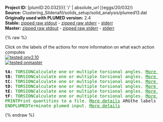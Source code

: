 **Project ID:** [plumID:20.032]({{ '/' | absolute_url }}eggs/20/032/)  
**Source:** Clustering_Sildenafil/solids_setup/solid_analysis/plumed13.dat  
**Originally used with PLUMED version:** 2.4  
**Stable:** [zipped raw stdout](plumed13.dat.plumed.stdout.txt.zip) - [zipped raw stderr](plumed13.dat.plumed.stderr.txt.zip) - [stderr](plumed13.dat.plumed.stderr)  
**Master:** [zipped raw stdout](plumed13.dat.plumed_master.stdout.txt.zip) - [zipped raw stderr](plumed13.dat.plumed_master.stderr.txt.zip) - [stderr](plumed13.dat.plumed_master.stderr)  

{% raw %}
<div class="plumedpreheader">
<div class="headerInfo" id="value_details_data/Clustering_Sildenafil/solids_setup/solid_analysis/plumed13.dat"> Click on the labels of the actions for more information on what each action computes </div>
<div class="containerBadge">
<div class="headerBadge"><a href="plumed13.dat.plumed.stderr"><img src="https://img.shields.io/badge/v2.10-passing-green.svg" alt="tested onv2.10" /></a></div>
<div class="headerBadge"><a href="plumed13.dat.plumed_master.stderr"><img src="https://img.shields.io/badge/master-passing-green.svg" alt="tested onmaster" /></a></div>
</div>
</div>
<pre class="plumedlisting">
<b name="data/Clustering_Sildenafil/solids_setup/solid_analysis/plumed13.dattA" onclick='showPath("data/Clustering_Sildenafil/solids_setup/solid_analysis/plumed13.dat","data/Clustering_Sildenafil/solids_setup/solid_analysis/plumed13.dattA","data/Clustering_Sildenafil/solids_setup/solid_analysis/plumed13.dattA","brown")'>tA</b>: <span class="plumedtooltip" style="color:green">TORSION<span class="right">Calculate one or multiple torsional angles. <a href="https://www.plumed.org/doc-master/user-doc/html/TORSION" style="color:green">More details</a><i></i></span></span> <span class="plumedtooltip">VECTOR1<span class="right">You should use VECTORA instead of this keyword which was used in older versions of PLUMED and is provided for back compatibility only<i></i></span></span>=826,820 <span class="plumedtooltip">AXIS<span class="right">two atoms that define an axis<i></i></span></span>=820,841 <span class="plumedtooltip">VECTOR2<span class="right">You should use VECTORB instead of this keyword which was used in older versions of PLUMED and is provided for back compatibility only<i></i></span></span>=841,847
<span style="display:none;" id="data/Clustering_Sildenafil/solids_setup/solid_analysis/plumed13.dattA">The TORSION action with label <b>tA</b> calculates the following quantities:<table  align="center" frame="void" width="95%" cellpadding="5%"><tr><td width="5%"><b> Quantity </b>  </td><td><b> Description </b> </td></tr><tr><td width="5%">tA.value</td><td>the TORSION involving these atoms</td></tr></table></span><b name="data/Clustering_Sildenafil/solids_setup/solid_analysis/plumed13.dattB" onclick='showPath("data/Clustering_Sildenafil/solids_setup/solid_analysis/plumed13.dat","data/Clustering_Sildenafil/solids_setup/solid_analysis/plumed13.dattB","data/Clustering_Sildenafil/solids_setup/solid_analysis/plumed13.dattB","brown")'>tB</b>: <span class="plumedtooltip" style="color:green">TORSION<span class="right">Calculate one or multiple torsional angles. <a href="https://www.plumed.org/doc-master/user-doc/html/TORSION" style="color:green">More details</a><i></i></span></span> <span class="plumedtooltip">VECTOR1<span class="right">You should use VECTORA instead of this keyword which was used in older versions of PLUMED and is provided for back compatibility only<i></i></span></span>=839,828 <span class="plumedtooltip">AXIS<span class="right">two atoms that define an axis<i></i></span></span>=828,821 <span class="plumedtooltip">VECTOR2<span class="right">You should use VECTORB instead of this keyword which was used in older versions of PLUMED and is provided for back compatibility only<i></i></span></span>=821,849
<span style="display:none;" id="data/Clustering_Sildenafil/solids_setup/solid_analysis/plumed13.dattB">The TORSION action with label <b>tB</b> calculates the following quantities:<table  align="center" frame="void" width="95%" cellpadding="5%"><tr><td width="5%"><b> Quantity </b>  </td><td><b> Description </b> </td></tr><tr><td width="5%">tB.value</td><td>the TORSION involving these atoms</td></tr></table></span><b name="data/Clustering_Sildenafil/solids_setup/solid_analysis/plumed13.dattC" onclick='showPath("data/Clustering_Sildenafil/solids_setup/solid_analysis/plumed13.dat","data/Clustering_Sildenafil/solids_setup/solid_analysis/plumed13.dattC","data/Clustering_Sildenafil/solids_setup/solid_analysis/plumed13.dattC","brown")'>tC</b>: <span class="plumedtooltip" style="color:green">TORSION<span class="right">Calculate one or multiple torsional angles. <a href="https://www.plumed.org/doc-master/user-doc/html/TORSION" style="color:green">More details</a><i></i></span></span> <span class="plumedtooltip">VECTOR1<span class="right">You should use VECTORA instead of this keyword which was used in older versions of PLUMED and is provided for back compatibility only<i></i></span></span>=828,821 <span class="plumedtooltip">AXIS<span class="right">two atoms that define an axis<i></i></span></span>=821,849 <span class="plumedtooltip">VECTOR2<span class="right">You should use VECTORB instead of this keyword which was used in older versions of PLUMED and is provided for back compatibility only<i></i></span></span>=849,861
<span style="display:none;" id="data/Clustering_Sildenafil/solids_setup/solid_analysis/plumed13.dattC">The TORSION action with label <b>tC</b> calculates the following quantities:<table  align="center" frame="void" width="95%" cellpadding="5%"><tr><td width="5%"><b> Quantity </b>  </td><td><b> Description </b> </td></tr><tr><td width="5%">tC.value</td><td>the TORSION involving these atoms</td></tr></table></span><b name="data/Clustering_Sildenafil/solids_setup/solid_analysis/plumed13.dattD" onclick='showPath("data/Clustering_Sildenafil/solids_setup/solid_analysis/plumed13.dat","data/Clustering_Sildenafil/solids_setup/solid_analysis/plumed13.dattD","data/Clustering_Sildenafil/solids_setup/solid_analysis/plumed13.dattD","brown")'>tD</b>: <span class="plumedtooltip" style="color:green">TORSION<span class="right">Calculate one or multiple torsional angles. <a href="https://www.plumed.org/doc-master/user-doc/html/TORSION" style="color:green">More details</a><i></i></span></span> <span class="plumedtooltip">VECTOR1<span class="right">You should use VECTORA instead of this keyword which was used in older versions of PLUMED and is provided for back compatibility only<i></i></span></span>=828,837 <span class="plumedtooltip">AXIS<span class="right">two atoms that define an axis<i></i></span></span>=837,831 <span class="plumedtooltip">VECTOR2<span class="right">You should use VECTORB instead of this keyword which was used in older versions of PLUMED and is provided for back compatibility only<i></i></span></span>=831,824
<span style="display:none;" id="data/Clustering_Sildenafil/solids_setup/solid_analysis/plumed13.dattD">The TORSION action with label <b>tD</b> calculates the following quantities:<table  align="center" frame="void" width="95%" cellpadding="5%"><tr><td width="5%"><b> Quantity </b>  </td><td><b> Description </b> </td></tr><tr><td width="5%">tD.value</td><td>the TORSION involving these atoms</td></tr></table></span><b name="data/Clustering_Sildenafil/solids_setup/solid_analysis/plumed13.dattE" onclick='showPath("data/Clustering_Sildenafil/solids_setup/solid_analysis/plumed13.dat","data/Clustering_Sildenafil/solids_setup/solid_analysis/plumed13.dattE","data/Clustering_Sildenafil/solids_setup/solid_analysis/plumed13.dattE","brown")'>tE</b>: <span class="plumedtooltip" style="color:green">TORSION<span class="right">Calculate one or multiple torsional angles. <a href="https://www.plumed.org/doc-master/user-doc/html/TORSION" style="color:green">More details</a><i></i></span></span> <span class="plumedtooltip">VECTOR1<span class="right">You should use VECTORA instead of this keyword which was used in older versions of PLUMED and is provided for back compatibility only<i></i></span></span>=830,834 <span class="plumedtooltip">AXIS<span class="right">two atoms that define an axis<i></i></span></span>=834,865 <span class="plumedtooltip">VECTOR2<span class="right">You should use VECTORB instead of this keyword which was used in older versions of PLUMED and is provided for back compatibility only<i></i></span></span>=865,880
<span style="display:none;" id="data/Clustering_Sildenafil/solids_setup/solid_analysis/plumed13.dattE">The TORSION action with label <b>tE</b> calculates the following quantities:<table  align="center" frame="void" width="95%" cellpadding="5%"><tr><td width="5%"><b> Quantity </b>  </td><td><b> Description </b> </td></tr><tr><td width="5%">tE.value</td><td>the TORSION involving these atoms</td></tr></table></span><b name="data/Clustering_Sildenafil/solids_setup/solid_analysis/plumed13.dattF" onclick='showPath("data/Clustering_Sildenafil/solids_setup/solid_analysis/plumed13.dat","data/Clustering_Sildenafil/solids_setup/solid_analysis/plumed13.dattF","data/Clustering_Sildenafil/solids_setup/solid_analysis/plumed13.dattF","brown")'>tF</b>: <span class="plumedtooltip" style="color:green">TORSION<span class="right">Calculate one or multiple torsional angles. <a href="https://www.plumed.org/doc-master/user-doc/html/TORSION" style="color:green">More details</a><i></i></span></span> <span class="plumedtooltip">VECTOR1<span class="right">You should use VECTORA instead of this keyword which was used in older versions of PLUMED and is provided for back compatibility only<i></i></span></span>=834,865 <span class="plumedtooltip">AXIS<span class="right">two atoms that define an axis<i></i></span></span>=865,880 <span class="plumedtooltip">VECTOR2<span class="right">You should use VECTORB instead of this keyword which was used in older versions of PLUMED and is provided for back compatibility only<i></i></span></span>=880,876
<span style="display:none;" id="data/Clustering_Sildenafil/solids_setup/solid_analysis/plumed13.dattF">The TORSION action with label <b>tF</b> calculates the following quantities:<table  align="center" frame="void" width="95%" cellpadding="5%"><tr><td width="5%"><b> Quantity </b>  </td><td><b> Description </b> </td></tr><tr><td width="5%">tF.value</td><td>the TORSION involving these atoms</td></tr></table></span><span class="plumedtooltip" style="color:green">PRINT<span class="right">Print quantities to a file. <a href="https://www.plumed.org/doc-master/user-doc/html/PRINT" style="color:green">More details</a><i></i></span></span> <span class="plumedtooltip">ARG<span class="right">the labels of the values that you would like to print to the file<i></i></span></span>=<b name="data/Clustering_Sildenafil/solids_setup/solid_analysis/plumed13.dattA">tA</b>,<b name="data/Clustering_Sildenafil/solids_setup/solid_analysis/plumed13.dattB">tB</b>,<b name="data/Clustering_Sildenafil/solids_setup/solid_analysis/plumed13.dattC">tC</b>,<b name="data/Clustering_Sildenafil/solids_setup/solid_analysis/plumed13.dattD">tD</b>,<b name="data/Clustering_Sildenafil/solids_setup/solid_analysis/plumed13.dattE">tE</b>,<b name="data/Clustering_Sildenafil/solids_setup/solid_analysis/plumed13.dattF">tF</b> <span class="plumedtooltip">FILE<span class="right">the name of the file on which to output these quantities<i></i></span></span>=cluster_data_13
<span style="display:none;" id="data/Clustering_Sildenafil/solids_setup/solid_analysis/plumed13.dat">The PRINT action with label <b></b> calculates something</span><span class="plumedtooltip" style="color:green">ENDPLUMED<span class="right">Terminate plumed input. <a href="https://www.plumed.org/doc-master/user-doc/html/ENDPLUMED" style="color:green">More details</a><i></i></span></span><span style="color:blue" class="comment">
</span></pre>
{% endraw %}
